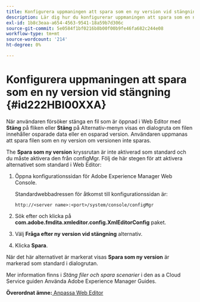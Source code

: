 ```yaml
---
title: Konfigurera uppmaningen att spara som en ny version vid stängning
description: Lär dig hur du konfigurerar uppmaningen att spara som en ny version vid stängning
exl-id: 1b8c3eaa-a654-4563-9541-18a59b7d306c
source-git-commit: 5e0584f1bf0216b8b00f00b9fe46fa682c244e08
workflow-type: tm+mt
source-wordcount: '214'
ht-degree: 0%

---
```


# Konfigurera uppmaningen att spara som en ny version vid stängning {#id222HBI00XXA}

När användaren försöker stänga en fil som är öppnad i Web Editor med **Stäng** på fliken eller **Stäng** på Alternativ-menyn visas en dialogruta om filen innehåller osparade data eller en osparad version. Användaren uppmanas att spara filen som en ny version om versionen inte sparas.

The **Spara som ny version** kryssrutan är inte aktiverad som standard och du måste aktivera den från configMgr. Följ de här stegen för att aktivera alternativet som standard i Web Editor:

1. Öppna konfigurationssidan för Adobe Experience Manager Web Console.

   Standardwebbadressen för åtkomst till konfigurationssidan är:

   ```http
   http://<server name>:<port>/system/console/configMgr
   ```

1. Sök efter och klicka på **com.adobe.fmdita.xmleditor.config.XmlEditorConfig** paket.

1. Välj **Fråga efter ny version vid stängning** alternativ.

1. Klicka **Spara**.


När det här alternativet är markerat visas **Spara som ny version** är markerad som standard i dialogrutan.

Mer information finns i *Stäng filer och spara scenarier* i den as a Cloud Service guiden Använda Adobe Experience Manager Guides.

**Överordnat ämne:**[ Anpassa Web Editor](conf-web-editor.md)
